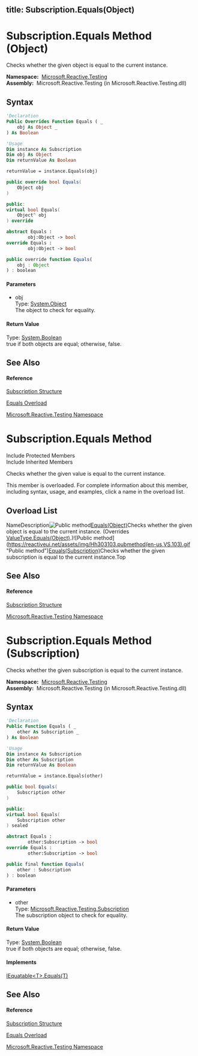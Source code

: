 title: Subscription.Equals(Object)
---
# Subscription.Equals Method (Object)

Checks whether the given object is equal to the current instance.

**Namespace:**  [Microsoft.Reactive.Testing](Microsoft.Reactive.Testing/Microsoft.Reactive.Testing)  
**Assembly:**  Microsoft.Reactive.Testing (in Microsoft.Reactive.Testing.dll)

## Syntax

```vb
'Declaration
Public Overrides Function Equals ( _
    obj As Object _
) As Boolean
```

```vb
'Usage
Dim instance As Subscription
Dim obj As Object
Dim returnValue As Boolean

returnValue = instance.Equals(obj)
```

```csharp
public override bool Equals(
    Object obj
)
```

```c++
public:
virtual bool Equals(
    Object^ obj
) override
```

```fsharp
abstract Equals : 
        obj:Object -> bool 
override Equals : 
        obj:Object -> bool 
```

```javascript
public override function Equals(
    obj : Object
) : boolean
```

#### Parameters

- obj  
  Type: [System.Object](https://msdn.microsoft.com/en-us/library/e5kfa45b)  
  The object to check for equality.

#### Return Value

Type: [System.Boolean](https://msdn.microsoft.com/en-us/library/a28wyd50)  
true if both objects are equal; otherwise, false.

## See Also

#### Reference

[Subscription Structure](Subscription/Subscription)

[Equals Overload](Equals/Subscription.Equals)

[Microsoft.Reactive.Testing Namespace](Microsoft.Reactive.Testing/Microsoft.Reactive.Testing)







# Subscription.Equals Method

Include Protected Members  
Include Inherited Members

Checks whether the given value is equal to the current instance.

This member is overloaded. For complete information about this member, including syntax, usage, and examples, click a name in the overload list.

## Overload List

NameDescription![Public method](https://reactiveui.net/assets/img/Hh303103.pubmethod(en-us,VS.103).gif "Public method")[Equals(Object)](https://msdn.microsoft.com/en-us/library/m:microsoft.reactive.testing.subscription.equals(system.object)(v=VS.103))Checks whether the given object is equal to the current instance. (Overrides [ValueType.Equals(Object)](https://msdn.microsoft.com/en-us/library/m:system.valuetype.equals(system.object)(v=VS.103)).)![Public method](https://reactiveui.net/assets/img/Hh303103.pubmethod(en-us,VS.103).gif "Public method")[Equals(Subscription)](https://msdn.microsoft.com/en-us/library/m:microsoft.reactive.testing.subscription.equals(microsoft.reactive.testing.subscription)(v=VS.103))Checks whether the given subscription is equal to the current instance.Top

## See Also

#### Reference

[Subscription Structure](Subscription/Subscription)

[Microsoft.Reactive.Testing Namespace](Microsoft.Reactive.Testing/Microsoft.Reactive.Testing)





# Subscription.Equals Method (Subscription)

Checks whether the given subscription is equal to the current instance.

**Namespace:**  [Microsoft.Reactive.Testing](Microsoft.Reactive.Testing/Microsoft.Reactive.Testing)  
**Assembly:**  Microsoft.Reactive.Testing (in Microsoft.Reactive.Testing.dll)

## Syntax

```vb
'Declaration
Public Function Equals ( _
    other As Subscription _
) As Boolean
```

```vb
'Usage
Dim instance As Subscription
Dim other As Subscription
Dim returnValue As Boolean

returnValue = instance.Equals(other)
```

```csharp
public bool Equals(
    Subscription other
)
```

```c++
public:
virtual bool Equals(
    Subscription other
) sealed
```

```fsharp
abstract Equals : 
        other:Subscription -> bool 
override Equals : 
        other:Subscription -> bool 
```

```javascript
public final function Equals(
    other : Subscription
) : boolean
```

#### Parameters

- other  
  Type: [Microsoft.Reactive.Testing.Subscription](Subscription/Subscription)  
  The subscription object to check for equality.

#### Return Value

Type: [System.Boolean](https://msdn.microsoft.com/en-us/library/a28wyd50)  
true if both objects are equal; otherwise, false.

#### Implements

[IEquatable\<T\>.Equals(T)](https://msdn.microsoft.com/en-us/library/m:system.iequatable%601.equals(%600)(v=VS.103))

## See Also

#### Reference

[Subscription Structure](Subscription/Subscription)

[Equals Overload](Equals/Subscription.Equals)

[Microsoft.Reactive.Testing Namespace](Microsoft.Reactive.Testing/Microsoft.Reactive.Testing)







